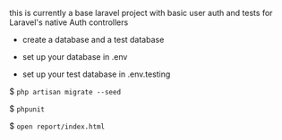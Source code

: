 this is currently a base laravel project with basic user auth and tests for Laravel's native Auth controllers

- create a database and a test database

- set up your database in .env

- set up your test database in .env.testing

$ `php artisan migrate --seed`

$ `phpunit`

$ `open report/index.html`
